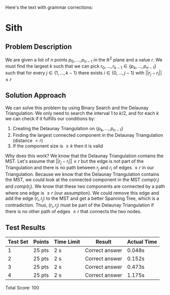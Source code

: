 Here's the text with grammar corrections:

# Sith
## Problem Description
We are given a list of $n$ points $p_0, ..., p_{n-1}$ in the $\mathbb{R}^2$ plane and a value $r$. We must find the largest $k$ such that we can pick $r_0, ..., r_{k-1} \in \{p_k, ..., p_{n-1}\}$ such that for every $j \in \{1,...,k-1\}$ there exists $i \in \{0,...,j-1\}$ with $||r_j - r_i|| \leq r$

## Solution Approach
We can solve this problem by using Binary Search and the Delaunay Triangulation. We only need to search the interval $1$ to $k/2$, and for each $k$ we can check if it fulfills our conditions by:
1. Creating the Delaunay Triangulation on $\{p_k, ..., p_{n-1}\}$
2. Finding the largest connected component in the Delaunay Triangulation (distance $< r$)
3. If the component size is $\geq k$ then it is valid

Why does this work? We know that the Delaunay Triangulation contains the MST. Let's assume that $||r_j - r_i|| \leq r$ but the edge is not part of the Triangulation and there is no path between $r_j$ and $r_i$ of edges $\leq r$ in our Triangulation. Because we know that the Delaunay Triangulation contains the MST, we could look at the connected component in the MST $comp(r_i)$ and $comp(r_j)$. We know that these two components are connected by a path where one edge is $\geq r$ (our assumption). We could remove this edge and add the edge $(r_i, r_j)$ to the MST and get a better Spanning Tree, which is a contradiction. Thus, $(r_i, r_j)$ must be part of the Delaunay Triangulation if there is no other path of edges $\leq r$ that connects the two nodes.

## Test Results

| Test Set | Points | Time Limit | Result | Actual Time |
|----------|---------|------------|---------|-------------|
| 1 | 25 pts | 2 s | Correct answer | 0.048s |
| 2 | 25 pts | 2 s | Correct answer | 0.152s |
| 3 | 25 pts | 2 s | Correct answer | 0.473s |
| 4 | 25 pts | 2 s | Correct answer | 1.175s |

Total Score: 100